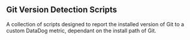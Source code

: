 ## Git Version Detection Scripts

A collection of scripts designed to report the installed version of Git to a custom DataDog metric, dependant on the install path of Git.
